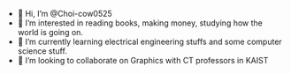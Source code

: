 - 👋 Hi, I’m @Choi-cow0525
- 👀 I’m interested in reading books, making money, studying how the world is going on.
- 🌱 I’m currently learning electrical engineering stuffs and some computer science stuff.
- 💞️ I’m looking to collaborate on Graphics with CT professors in KAIST

<!---
Choi-cow0525/Choi-cow0525 is a ✨ special ✨ repository because its `README.md` (this file) appears on your GitHub profile.
You can click the Preview link to take a look at your changes.
--->
